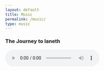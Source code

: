 ```yaml
---
layout: default
title: Music
permalink: /music/
type: music
---
```


### The Journey to Ianeth

<audio src="../music/journey_to_ianeth.wav" controls title="Title">

### War Drums

<audio src="../music/war_drums.mp4" controls title="Title"></audio>